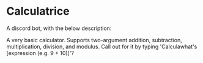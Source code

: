 # Calculatrice

A discord bot, with the below description:

A very basic calculator. Supports two-argument addition, subtraction, multiplication, division, and modulus. Call out for it by typing 'Calculawhat's [expression (e.g. 9 + 10)]'?
